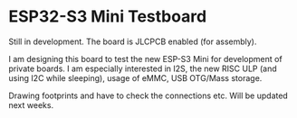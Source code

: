 # ESP32-S3 Mini Testboard

Still in development. The board is JLCPCB enabled (for assembly).

I am designing this board to test the new ESP-S3 Mini for development of private boards. I am especially interested in I2S, the new RISC ULP (and using I2C while sleeping), usage of eMMC, USB OTG/Mass storage.


Drawing footprints and have to check the connections etc. Will be updated next weeks.
